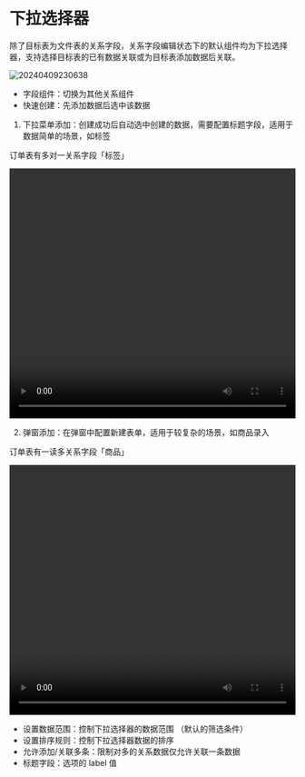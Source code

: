 # 下拉选择器

除了目标表为文件表的关系字段，关系字段编辑状态下的默认组件均为下拉选择器，支持选择目标表的已有数据关联或为目标表添加数据后关联。

![20240409230638](https://nocobase-docs.oss-cn-beijing.aliyuncs.com/20240409230638.png)

- 字段组件：切换为其他关系组件
- 快速创建：先添加数据后选中该数据

1.  下拉菜单添加：创建成功后自动选中创建的数据，需要配置标题字段，适用于数据简单的场景，如标签

  订单表有多对一关系字段「标签」

   <video width="100%" height="440" controls>
      <source src="https://nocobase-docs.oss-cn-beijing.aliyuncs.com/20240410113002.mp4" type="video/mp4">
    </video>

2.  弹窗添加：在弹窗中配置新建表单，适用于较复杂的场景，如商品录入

   订单表有一读多关系字段「商品」

   <video width="100%" height="440" controls>
      <source src="https://nocobase-docs.oss-cn-beijing.aliyuncs.com/20240410113351.mp4" type="video/mp4">
    </video>

- 设置数据范围：控制下拉选择器的数据范围 （默认的筛选条件）
- 设置排序规则：控制下拉选择器数据的排序
- 允许添加/关联多条：限制对多的关系数据仅允许关联一条数据
- 标题字段：选项的 label 值
